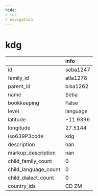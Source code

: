 ```yaml
---
hide:
- toc
- navigation
---
```

# kdg
|                      | info     |
|:---------------------|:---------|
| id                   | seba1247 |
| family_id            | atla1278 |
| parent_id            | bisa1262 |
| name                 | Seba     |
| bookkeeping          | False    |
| level                | language |
| latitude             | -11.9396 |
| longitude            | 27.5144  |
| iso639P3code         | kdg      |
| description          | nan      |
| markup_description   | nan      |
| child_family_count   | 0        |
| child_language_count | 0        |
| child_dialect_count  | 0        |
| country_ids          | CD ZM    |